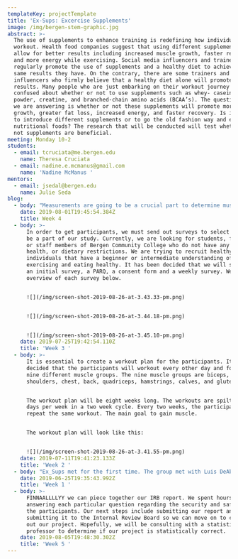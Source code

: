 ```yaml
---
templateKey: projectTemplate
title: 'Ex-Sups: Excercise Supplements'
image: /img/bergen-stem-graphic.jpg
abstract: >-
  The use of supplements to enhance training is redefining how individuals
  workout. Health food companies suggest that using different supplements will
  allow for better results including increased muscle growth, faster recovery,
  and more energy while exercising. Social media influencers and trainers
  regularly promote the use of supplements and a healthy diet to achieve the
  same results they have. On the contrary, there are some trainers and
  influencers who firmly believe that a healthy diet alone will promote the same
  results. Many people who are just embarking on their workout journey are
  confused about whether or not to use supplements such as whey- casein protein
  powder, creatine, and branched-chain​ amino acids (BCAA’s). The question that
  we are answering is whether or not these supplements will promote more muscle
  growth, greater fat loss, increased energy, and faster recovery. Is it better
  to introduce different supplements or to go the old fashion way and eat
  nutritional foods? The research that will be conducted will test whether or
  not supplements are beneficial.
meeting: Monday 10-2
students:
  - email: tcruciata@me.bergen.edu
    name: Theresa Cruciata
  - email: nadine.e.mcmanus@gmail.com
    name: 'Nadine McManus '
mentors:
  - email: jsedal@bergen.edu
    name: Julie Seda
blog:
  - body: "Measurements are going to be a crucial part to determine muscle growth. The researchers must follow a very particular protocol when taking the measurements on the participants. \r\n\n* **4-site skinfold body fat measurement with Caliper:**\r\n\n Helpful video: https://www.youtube.com/watch?v=iswCHPi_0Gs\r\n\n Grasp the handle with right hand, numbers facing the ceiling, and place thumb on trigger. For each measurement press lever and place on skinfold. Once placed, release trigger and allow caliper to grasp skin. Measurements will be done on the right side of the subjects body. \r\n\nEach subject will have the option to remove their shirt for each measurement. Although optional, results could be skewed if shirts remain on. \r\n\n* **Measurements:**\r\n\n1.\tTricep- A tape measure will be used to find the halfway point between the top of the shoulder and top of the elbow. The halfway point will be marked with a marker on the side of the arm and then transferred to the back. Place caliper above the mark and grab the skin above the mark while separating the subcutaneous fat from muscle. Vertical Fold.\r\n\n2.\tSuprailiac- Ask subject to find top of hip bone. Measure one inch above the iliac crest in the front of the body. Diagonal fold. \r\n\n3.\t Abdominal- Measure one inch from the subjects belly button. Vertical fold. \r\n\n4.\tThigh- Locate the halfway point between the groin and knee using a tape measure and mark it. Ask subject to lift leg up to help find the hip bone. Have subject rest body weight on left side. Measure 1 inch above mark. This measurement may cause further pinching of the skin. Vertical fold.\r\n\n* **Girth Measurements:**\r\n\nHelpful video and textbook: https://www.youtube.com/watch?v=Haf1eBDrSCY and Functional Testing in Human Performance Written by Michael P. Reiman \r\n\nPrior to each measurement, mark each site. This test will be used to analyze proportionality. Equipment used for these measurements includes a fabric tape measure and scale. It is crucial to be consistent with the amount of tension on the tape measure throughout each measurement.\r\n\n* **Measurements:**\r\n\n1.\tWaist circumference measurement- This measurement is taken between the ribs and the hips. Place tape measure around the smallest area of the subject, this may vary among each participant. Ask subject to hold end of tape and walk around and wrap measuring tape. Hold tape together and have a little tension. Line the zero up with the other end of the tape measure.  \r\n\n2.\tChest-  Ask subject to raise arms and approach the subject from the front. Wrap tape measure around the back and along nipple line. Subject will now place arms on their side. \r\n\n3.\tHips- Subject will turn to the side. Wrap the tape measure around the greatest protrusion of the gluteal muscles (Reiman). \r\n\n4.\tArm (relaxed)- Mark midpoint from top of shoulder until the bony part of the elbow. Wrap tape measure around the mark. \r\n\n5.\tArm (flexed)- Ask subject to raise arm in a horizontal position and bend elbow 90 degrees. Ask subject to contract muscle. Wrap tape measure around the largest circumference. \r\n\n6.\tUpper thigh- Mark midpoint from the iliac crest to the top of the knee. Wrap tape measure around the midpoint. \r\n\n7.\tCalf- Mark midpoint from the top of their tibia to their ankle joint. Wrap tape measure around the mark. \r\n\n* **Bioimpedance:**\r\n\nPrior to each measurement, subject should remove shoes and stand completely still throughout the duration of the test. This scale will provide measurements such as body fat percentage, body mass index (BMI), skeletal muscle, resting metabolism, visceral fat, body age and body weight. These measurements should be quick and easy as long as instructions are followed, refer instruction manual if more information is necessary. \r\n\nHelpful instructions: https://omronhealthcare.com/products/body-composition-monitor-scale-seven-indicators-hbf516b/\r\n\n* **Equipment used: Body Composition Monitor And Scale With Seven Fitness Indicators**\r\n\n1.\tTurn on monitor \r\n\n2.\tSelect guest mode and enter information. \r\n\n3.\tStep on unit barefoot. Line heel and feet up with electrodes and make sure body weight is evenly distributed.\r\n\na.\tWeight measurement will be taken. Once weight results blinks twice, the monitor will begin to calculate body composition. \r\n\n4.\tStand with knees and back straight.\r\n\n5.\tHorizontally raise arms and extend elbows completely (90 degree angle). \r\n\n6.\tWeight will be displayed again which indicates that each measurement is done. \r\n\n7.\tTo check results, click proper button on monitor. Results will be held in the history folder on the monitor."
    date: 2019-08-01T19:45:54.384Z
    title: Week 4
  - body: >-
      In order to get participants, we must send out surveys to select who can
      be a part of our study. Currently, we are looking for students, faculty,
      or staff members of Bergen Community College who do not have any physical,
      health, or dietary restrictions. We are trying to recruit healthy
      individuals that have a beginner or intermediate understanding of
      exercising and eating healthy. It has been decided that we will send out
      an initial survey, a PARQ, a consent form and a weekly survey. We added on
      overview of each survey below. 


      ![](/img/screen-shot-2019-08-26-at-3.43.33-pm.png)


      ![](/img/screen-shot-2019-08-26-at-3.44.18-pm.png)


      ![](/img/screen-shot-2019-08-26-at-3.45.10-pm.png)
    date: 2019-07-25T19:42:54.110Z
    title: 'Week 3 '
  - body: >-
      It is essential to create a workout plan for the participants. It was
      decided that the participants will workout every other day and focus on
      nine different muscle groups. The nine muscle groups are biceps, triceps,
      shoulders, chest, back, quadriceps, hamstrings, calves, and glutes. 


      The workout plan will be eight weeks long. The workouts are spilt up 3
      days per week in a two week cycle. Every two weeks, the participants will
      repeat the same workout. The main goal to gain muscle. 


      The workout plan will look like this: 


      ![](/img/screen-shot-2019-08-26-at-3.41.55-pm.png)
    date: 2019-07-11T19:41:23.133Z
    title: 'Week 2 '
  - body: "Ex_Sups met for the first time. The group met with Luis DeAbreu and Danielle Coppola who is the head of Bergen’s Exercise Science department. It was a brief meeting to simply go over the project’s initial proposal.\n\n* **Background:**\r\n\nIt has been concluded from preliminary research that whey- casein protein powder, creatine, and branch chained amino acids (BCCA’s) are the most common supplements used to elevated one’s results when exercising. Whey- casein protein powder is a very popular supplement. It is used to aid in muscle recovery and to make enzymes and hormones. Being an essential macro-nutrient, individuals feel the need to consume high amounts of it. Is it really necessary to introduce a powder into a person’s diet or is it better to eat food high in protein? Creatine is used to enhance performance during exercise. It is naturally found in muscle cells although the idea of implementing creatine into individuals’ diet is controversial. It is used to increase muscle mass and strength. Creatine is found is several foods such as eggs, red meat, and poultry. Branched Chain Amino Acids are usually taken as a pre-workout. Our bodies are made up of 20 different amino acids and are split into essential amino acids and nonessential amino acids. We naturally produce three essential amino acids including valine, leucine, and isoleucine. They are converted to energy and prevent muscle proteins from breaking down. These additional amino acids are said to aid in soreness and prevent excessive muscle damage after putting the body under pressure.\r\n\n* **Method:**\r\n\nIn order to determine the benefits of additional supplements there will be two groups of test subjects. One group will receive supplements to add to their routine while the control group will not receive any supplements. The test group will be given each questioned supplement either before, during, or after their workout. Both groups will be given the same workout plan and will\r\n\nhave similar eating habits to eliminate other variables. The progress will be tracked by recording the weight of the individuals throughout the trial. It is integral to track the food consumed to be aware of how many calories were consumed. We will examine the circumference of the wait, upper arm, and lower body to access muscle gain or fat loss. Additionally, pictures will be taken to visually compare weekly results. We will take measurements on a smart scale which measures weight, body fat, and bone density can be used.\r\n\n* **In the Future:**\r\n\nDepending on the results obtained, further testing can be conducted on the effects of organic supplements versus non-organic supplements. The role of gender can also be tested such as, does one supplement have more of an effect on a female rather than a male.\r\r\n\nDanielle loved the idea- she thinks that we will be able to gain the support of a bunch of exercise science students. The next time we meet, we will be meeting with Professor Julie Seda. Our proposal looks good but we cannot start anything until we figure out every minute detail to submit to the Internal Review Board (IRB). The IRB is a board of Bergen Community College staff and faculty who make sure research projects are safe and ethical  for the participants. \r\n\n\rThe Ex_Sups team met with Professor Julie Seda. We discussed what workout supplement we would like to test on the participants. There are so many supplements on the market that it is overwhelming to choose one. We originally were interested in analyzing either preworkout, Branched Chain Amino Acids (BCAA’s), Creatine, or protein. We decided to just look at the effects of protein. \r\n\nProtein powder is used to aid in muscle recovery, make enzymes and produce hormones. Protein is made of twenty different amino acids. Of those twenty, the body naturally produces eleven of them and the other nine, called essential amino acids, are found in food sources known as complete proteins. The nine essential amino acids include:  histidine, isoleucine, leucine, lysine, methionine, phenylalanine, threonine, tryptophan, and valine. Not all food sources are complete proteins. Foods such as egg whites and red meat contain all nine amino acids are considered complete proteins. Incomplete proteins include beans and grains which do not contain all essential amino acids.  These amino acids found in protein sources will be used by the body for energy to cellular growth and muscle recovery.  Without adequate amounts of this macro- nutrient, the body will not be replacing and producing muscles cells as efficiently as possible. \r\n\nBeing that protein is an essential macro-nutrient, individuals feel the need to consume high amounts of it. From preliminary research, it has been concluded it is typically recommended that within 30 minutes after working out, an individual should consume 0.25-0.30grams of protein per each kilogram of body weight. Typically, this equates to consuming between 15 to 25 grams of protein. It is important to consume this additional protein within 30 minutes of working out because this is when the recovery process begins. Weight training puts stress on the individual’s muscles. The stress of the weight on old muscle fibers will cause them to break before forming new, stronger muscle fibers.. It is important to consume complete proteins after working out to ensure that the body is receiving all essential amino acids for muscle growth. \r\n\nFrom this analysis, we decided to study protein.  It would be easiest to compare the muscle growth of participants who consumed protein up to 30 mins after working out to those who consumed a placebo up to 30 mins after working out."
    date: 2019-06-25T19:35:43.992Z
    title: 'Week 1 '
  - body: >-
      FINNAALLLLYY we can piece together our IRB report. We spent hours
      answering each particular question regarding the security and safety of
      the participants. Our next steps include submitting our report and
      submitting it to the Internal Review Board so we can move on to carrying
      out our project. Hopefully, we will be consulting with a statistics
      professor to determine if our project is statistically correct.
    date: 2019-08-05T19:48:30.302Z
    title: 'Week 5 '
---
```


